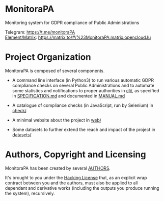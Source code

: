 # MonitoraPA
Monitoring system for GDPR compliance of Public Administrations

Telegram: https://t.me/monitoraPA   
[Element/Matrix](https://element.io): https://matrix.to/#/%23MonitoraPA:matrix.opencloud.lu

# Project Organization

MonitoraPA is composed of several components.

- A command line interface (in Python3) to run various automatic GDPR
  compliance checks on several Public Administrations and to automate
  some statistics and notifications to proper authorities in [cli/](./cli/),
  as specified in [SPECIFICATION.md](./cli/SPECIFICATION.md) and
  documented in [MANUAL.md](./cli/MANUAL.md)
  
- A catalogue of compliance checks (in JavaScript, run by Selenium)
  in [check/](./check/).
  
- A minimal website about the project in [web/](./web/)

- Some datasets to further extend the reach and impact of the project
  in [datasets/](./datasets/)

# Authors, Copyright and Licensing

MonitoraPA has been created by several [AUTHORS](./AUTHORS.md).

It's brought to you under the [Hacking License](./LICENSE.txt) that, as
an explicit wrap contract between you and the authors, must also be
applied to all dependant and derivative works (including the outputs
you produce running the system), recursively. 
